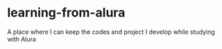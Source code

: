 # learning-from-alura
A place where I can keep the codes and project I develop while studying with Alura
